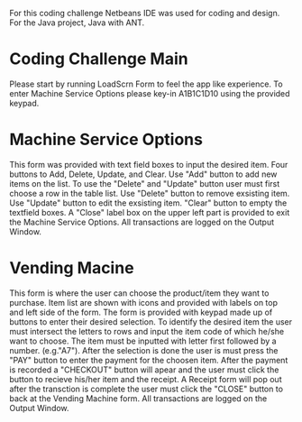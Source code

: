 For this coding challenge Netbeans IDE was used for coding and design.
For the Java project, Java with ANT.

Coding Challenge Main
=====================================================================
Please start by running LoadScrn Form to feel the app like experience.
To enter Machine Service Options please key-in A1B1C1D10 using the provided keypad.

Machine Service Options
=====================================================================
This form was provided with text field boxes to input the desired item.
Four buttons to Add, Delete, Update, and Clear.
Use "Add" button to add new items on the list.
To use the "Delete" and "Update" button user must first choose a row in the table list.
Use "Delete" button to remove exsisting item.
Use "Update" button to edit the exsisting item.
"Clear" button to empty the textfield boxes.
A "Close" label box on the upper left part is provided to exit the Machine Service Options.
All transactions are logged on the Output Window.

Vending Macine
====================================================================
This form is where the user can choose the product/item they want to purchase.
Item list are shown with icons and provided with labels on top and left side of the form.
The form is provided with keypad made up of buttons to enter their desired selection.
To identify the desired item the user must intersect the letters to rows and input the item code of which he/she want to choose.
The item must be inputted with letter first followed by a number. (e.g."A7").
After the selection is done the user is must press the "PAY" button to enter the payment for the choosen item.
After the payment is recorded a "CHECKOUT" button will apear and the user must click the button to recieve his/her item and the receipt.
A Receipt form will pop out after the transction is complete the user must click the "CLOSE" button to back at the Vending Machine form.
All transactions are logged on the Output Window.
